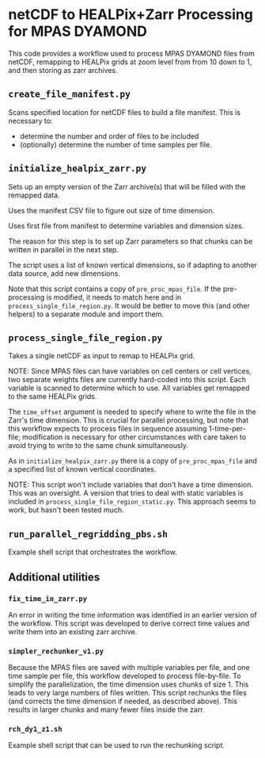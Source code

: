 # netCDF to HEALPix+Zarr Processing for MPAS DYAMOND

This code provides a workflow used to process MPAS DYAMOND files from netCDF, remapping to HEALPix grids at zoom level from from 10 down to 1, and then storing as zarr archives.

## `create_file_manifest.py`
Scans specified location for netCDF files to build a file manifest.
This is necessary to:
- determine the number and order of files to be included
- (optionally) determine the number of time samples per file.

## `initialize_healpix_zarr.py`
Sets up an empty version of the Zarr archive(s) that will be filled with the remapped data.

Uses the manifest CSV file to figure out size of time dimension.

Uses first file from manifest to determine variables and dimension sizes.

The reason for this step is to set up Zarr parameters so that chunks can be written in parallel in the next step.

The script uses a list of known vertical dimensions, so if adapting to another data source, add new dimensions.

Note that this script contains a copy of `pre_proc_mpas_file`. If the pre-processing is modified, it needs to match here and in `process_single_file_region.py`. It would be better to move this (and other helpers) to a separate module and import them.

## `process_single_file_region.py`

Takes a single netCDF as input to remap to HEALPix grid.

NOTE: Since MPAS files can have variables on cell centers or cell vertices, two separate weights files are currently hard-coded into this script. Each variable is scanned to determine which to use. All variables get remapped to the same HEALPix grids.

The `time_offset` argument is needed to specify where to write the file in the Zarr's time dimension. This is crucial for parallel processing, but note that this workflow expects to process files in sequence assuming 1-time-per-file; modification is necessary for other circumstances with care taken to avoid trying to write to the same chunk simultaneously.

As in `initialize_healpix_zarr.py` there is a copy of `pre_proc_mpas_file` and a specified list of known vertical coordinates.

NOTE: This script won't include variables that don't have a time dimension. This was an oversight. A version that tries to deal with static variables is included in `process_single_file_region_static.py`. This approach seems to work, but hasn't been tested much.

## `run_parallel_regridding_pbs.sh`
Example shell script that orchestrates the workflow.


## Additional utilities

### `fix_time_in_zarr.py`

An error in writing the time information was identified in an earlier version of the workflow. This script was developed to derive correct time values and write them into an existing zarr archive.

### `simpler_rechunker_v1.py`
Because the MPAS files are saved with multiple variables per file, and one time sample per file, this workflow developed to process file-by-file. To simplify the parallelization, the time dimension uses chunks of size 1. This leads to very large numbers of files written. This script rechunks the files (and corrects the time dimension if needed, as described above). This results in larger chunks and many fewer files inside the zarr.

### `rch_dy1_z1.sh`
Example shell script that can be used to run the rechunking script.